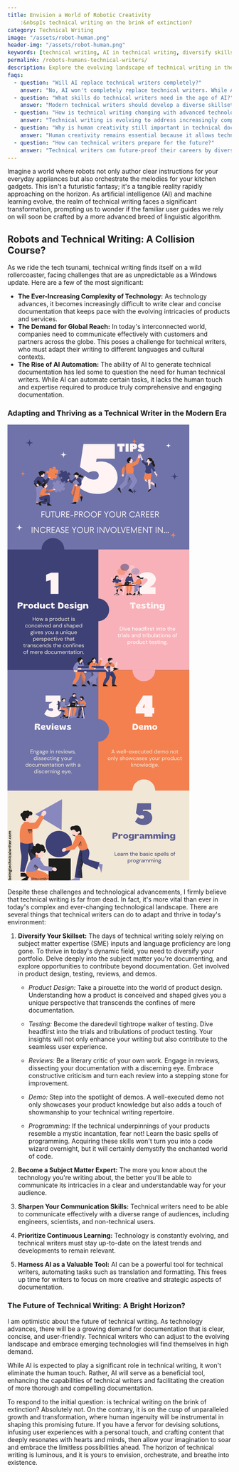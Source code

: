 ```yaml
---
title: Envision a World of Robotic Creativity 
    :&nbspIs technical writing on the brink of extinction?
category: Technical Writing
image: "/assets/robot-human.png"
header-img: "/assets/robot-human.png"
keywords: [technical writing, AI in technical writing, diversify skillset, global communication, challenges in technical writing, future of technical writing, AI automation, communication skills, continuous learning, subject matter expert, human creativity, programming skills for technical writers,  artificial intelligence, automation, robots, creativity, documentation]
permalink: /robots-humans-technical-writers/
description: Explore the evolving landscape of technical writing in the age of AI and automation. Learn how technical writers can navigate challenges, diversify their skillset, and embrace the future with creativity. Stay updated on the latest trends and discover the crucial role of human ingenuity in crafting user-friendly documentation.
faqs:
  - question: "Will AI replace technical writers completely?"
    answer: "No, AI won't completely replace technical writers. While AI can automate certain tasks like translation and formatting, human technical writers provide the creativity, critical thinking, and contextual understanding needed for comprehensive documentation. AI will serve as a tool to enhance human capabilities rather than replace them."
  - question: "What skills do technical writers need in the age of AI?"
    answer: "Modern technical writers should develop a diverse skillset that includes subject matter expertise, programming knowledge, product design understanding, communication skills, and the ability to work with AI tools. Continuous learning and adaptability are crucial as technology evolves."
  - question: "How is technical writing changing with advanced technology?"
    answer: "Technical writing is evolving to address increasingly complex products, global audiences, and new delivery formats. Writers must adapt to documenting sophisticated technologies while maintaining clarity, consider cultural contexts for global users, and leverage AI tools to improve efficiency while focusing on strategic content creation."
  - question: "Why is human creativity still important in technical documentation?"
    answer: "Human creativity remains essential because it allows technical writers to anticipate user needs, solve unique documentation challenges, and create content that resonates emotionally with readers. Humans understand nuance, context, and can make intuitive connections that AI currently cannot replicate."
  - question: "How can technical writers prepare for the future?"
    answer: "Technical writers can future-proof their careers by diversifying their skillsets, becoming subject matter experts, improving communication abilities, committing to continuous learning, and embracing AI as a collaborative tool rather than a threat. Getting involved in product design, testing, and programming will also add value beyond traditional documentation roles."
---
```


Imagine a world where robots not only author clear instructions for your everyday appliances but also orchestrate the melodies for your kitchen gadgets. This isn't a futuristic fantasy; it's a tangible reality rapidly approaching on the horizon. As artificial intelligence (AI) and machine learning evolve, the realm of technical writing faces a significant transformation, prompting us to wonder if the familiar user guides we rely on will soon be crafted by a more advanced breed of linguistic algorithm.

## Robots and Technical Writing: A Collision Course?
As we ride the tech tsunami, technical writing finds itself on a wild rollercoaster, facing challenges that are as unpredictable as a Windows update. Here are a few of the most significant:

* **The Ever-Increasing Complexity of Technology:** As technology advances, it becomes increasingly difficult to write clear and concise documentation that keeps pace with the evolving intricacies of products and services.
* **The Demand for Global Reach:** In today's interconnected world, companies need to communicate effectively with customers and partners across the globe. This poses a challenge for technical writers, who must adapt their writing to different languages and cultural contexts.
* **The Rise of AI Automation:** The ability of AI to generate technical documentation has led some to question the need for human technical writers. While AI can automate certain tasks, it lacks the human touch and expertise required to produce truly comprehensive and engaging documentation.

<script async src="https://pagead2.googlesyndication.com/pagead/js/adsbygoogle.js?client=ca-pub-7149683584202371"
     crossorigin="anonymous"></script>
<!-- AddTitleOne -->
<ins class="adsbygoogle"
     style="display:block"
     data-ad-client="ca-pub-7149683584202371"
     data-ad-slot="7422872052"
     data-ad-format="auto"
     data-full-width-responsive="true"></ins>
<script>
     (adsbygoogle = window.adsbygoogle || []).push({});
</script>

### Adapting and Thriving as a Technical Writer in the Modern Era

<img src="/assets/future-proofing-career.png" alt="Future proofing career" style="max-width: 100%;" height="auto">

Despite these challenges and technological advancements, I firmly believe that technical writing is far from dead. In fact, it's more vital than ever in today's complex and ever-changing technological landscape. There are several things that technical writers can do to adapt and thrive in today's environment:

1. **Diversify Your Skillset:** The days of technical writing solely relying on subject matter expertise (SME) inputs and language proficiency are long gone. To thrive in today's dynamic field, you need to diversify your portfolio. Delve deeply into the subject matter you're documenting, and explore opportunities to contribute beyond documentation. Get involved in product design, testing, reviews, and demos.

    - *Product Design:* Take a pirouette into the world of product design. Understanding how a product is conceived and shaped gives you a unique perspective that transcends the confines of mere documentation.

    - *Testing:* Become the daredevil tightrope walker of testing. Dive headfirst into the trials and tribulations of product testing. Your insights will not only enhance your writing but also contribute to the seamless user experience.

    - *Reviews:* Be a literary critic of your own work. Engage in reviews, dissecting your documentation with a discerning eye. Embrace constructive criticism and turn each review into a stepping stone for improvement.

    - *Demo:* Step into the spotlight of demos. A well-executed demo not only showcases your product knowledge but also adds a touch of showmanship to your technical writing repertoire.

    - *Programming:* If the technical underpinnings of your products resemble a mystic incantation, fear not! Learn the basic spells of programming. Acquiring these skills won't turn you into a code wizard overnight, but it will certainly demystify the enchanted world of code.

2. **Become a Subject Matter Expert:** The more you know about the technology you're writing about, the better you'll be able to communicate its intricacies in a clear and understandable way for your audience.

3. **Sharpen Your Communication Skills:** Technical writers need to be able to communicate effectively with a diverse range of audiences, including engineers, scientists, and non-technical users.

4. **Prioritize Continuous Learning:** Technology is constantly evolving, and technical writers must stay up-to-date on the latest trends and developments to remain relevant.

5. **Harness AI as a Valuable Tool:** AI can be a powerful tool for technical writers, automating tasks such as translation and formatting. This frees up time for writers to focus on more creative and strategic aspects of documentation.

### The Future of Technical Writing: A Bright Horizon?

I am optimistic about the future of technical writing. As technology advances, there will be a growing demand for documentation that is clear, concise, and user-friendly. Technical writers who can adjust to the evolving landscape and embrace emerging technologies will find themselves in high demand.

While AI is expected to play a significant role in technical writing, it won't eliminate the human touch. Rather, AI will serve as a beneficial tool, enhancing the capabilities of technical writers and facilitating the creation of more thorough and compelling documentation.

To respond to the initial question: is technical writing on the brink of extinction? Absolutely not. On the contrary, it is on the cusp of unparalleled growth and transformation, where human ingenuity will be instrumental in shaping this promising future. If you have a fervor for devising solutions, infusing user experiences with a personal touch, and crafting content that deeply resonates with hearts and minds, then allow your imagination to soar and embrace the limitless possibilities ahead. The horizon of technical writing is luminous, and it is yours to envision, orchestrate, and breathe into existence.





